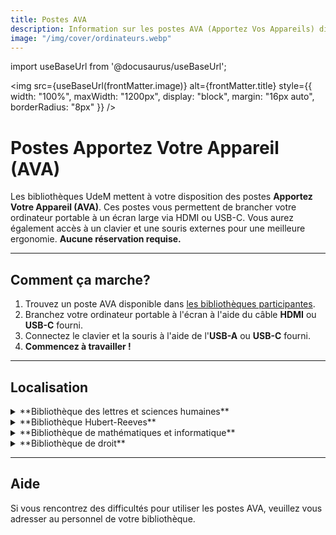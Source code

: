 ```yaml
---
title: Postes AVA
description: Information sur les postes AVA (Apportez Vos Appareils) disponibles dans les bibliothèques UdeM.
image: "/img/cover/ordinateurs.webp"
---
```


import useBaseUrl from '@docusaurus/useBaseUrl';

<img 
  src={useBaseUrl(frontMatter.image)} 
  alt={frontMatter.title} 
  style={{
    width: "100%",
    maxWidth: "1200px",
    display: "block",
    margin: "16px auto",
    borderRadius: "8px"
  }} 
/>

# Postes Apportez Votre Appareil (AVA)

Les bibliothèques UdeM mettent à votre disposition des postes **Apportez Votre Appareil (AVA)**. Ces postes vous permettent de brancher votre ordinateur portable à un écran large via HDMI ou USB-C. Vous aurez également accès à un clavier et une souris externes pour une meilleure ergonomie. **Aucune réservation requise.**

---

## Comment ça marche?

1. Trouvez un poste AVA disponible dans [les bibliothèques participantes](#localisation).
2. Branchez votre ordinateur portable à l'écran à l'aide du câble **HDMI** ou **USB-C** fourni.
3. Connectez le clavier et la souris à l'aide de l'**USB-A** ou **USB-C** fourni.
4. **Commencez à travailler !**

---

## Localisation

<details>
  <summary>**Bibliothèque des lettres et sciences humaines**</summary>
  - 6 postes :
    - 3 au 5e étage.
    - 3 au 6e étage.
</details>

<details>
<summary>**Bibliothèque Hubert-Reeves**</summary>
- 6 postes :
  - 5 à la cartothèque.
  - 1 à l'entrée A.
</details>

<details>
  <summary>**Bibliothèque de mathématiques et informatique**</summary>
  - 6 postes : situés dans la zone de silence.
</details>

<details>
  <summary>**Bibliothèque de droit**</summary>
  - 11 postes : 
    - 10 dans les salles de travail pour cycles supérieurs.
</details>

---

## Aide

Si vous rencontrez des difficultés pour utiliser les postes AVA, veuillez vous adresser au personnel de votre bibliothèque.